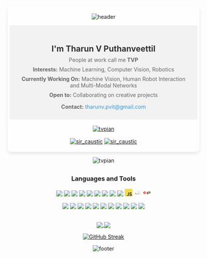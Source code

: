 


<div align="center" style="background-color: rgba(255, 255, 255, 0.8); border-radius: 10px; box-shadow: 0 4px 8px rgba(40, 0, 0, 0.1); padding: 5px;">



![header](https://capsule-render.vercel.app/api?type=venom&height=300&weight=400&color=gradient&text=TVPIAN&textBg=false&fontColor=5c32a8&&fontSize=80&reversal=false&section=header&stroke=000FF00&descSize=18&descAlign=75&descAlignY=63)


<div style="background-color: #f2f2f2; padding: 20px; border-radius: 5px;">
  <h2 style="color: #333; margin-bottom: 5px; font-weight: bold">I'm Tharun V Puthanveettil</h2>
  <p style="color: #666; margin: 8px 0;">People at work call me<strong> TVP</strong></p>
  <p style="color: #666; margin: 8px 0;"><strong>Interests:</strong> Machine Learning, Computer Vision, Robotics</p>
  <p style="color: #666; margin: 8px 0;"><strong>Currently Working On:</strong> Machine Vision, Human Robot Interaction  and Multi-Modal Networks</p>
  <p style="color: #666; margin: 8px 0;"><strong>Open to:</strong> Collaborating on creative projects</p>
  <p style="color: #666; margin-bottom: 5px;"><strong>Contact:</strong> <a href="mailto:tharunv.pvit@gmail.com" style="color: #3498db; text-decoration: none;">tharunv.pvit@gmail.com</a></p>
</div>




 <!-- <a href="https://twitter.com/comicnerd07" target="blank"><img align="center" src="https://raw.githubusercontent.com/rahuldkjain/github-profile-readme-generator/master/src/images/icons/Social/twitter.svg" alt="comicnerd07" height="30" width="40" /></a> -->
  <a href="https://www.linkedin.com/in/tvpian/" target="blank"><img align="center" src="https://raw.githubusercontent.com/rahuldkjain/github-profile-readme-generator/master/src/images/icons/Social/linked-in-alt.svg" alt="tvpian" height="30" width="40" /></a>
 <!-- <a href="https://instagram.com/sir_caustic" target="blank"><img align="center" src="https://raw.githubusercontent.com/rahuldkjain/github-profile-readme-generator/master/src/images/icons/Social/instagram.svg" alt="sir_caustic" height="30" width="40" /></a> -->
  <!--<a href="https://medium.com/bchukkal" target="blank"><img align="center" src="https://raw.githubusercontent.com/rahuldkjain/github-profile-readme-generator/master/src/images/icons/Social/medium.svg" alt="bchukkal" height="30" width="40" /></a>-->
  <a href="https://www.youtube.com/channel/UC9dTN0_IDjY5P1IWNWNg2jQ" target="blank"><img align="center" src="https://raw.githubusercontent.com/rahuldkjain/github-profile-readme-generator/master/src/images/icons/Social/youtube.svg" alt="sir_caustic" height="30" width="40" /></a>
  <a href="[https://www.youtube.com/channel/UC9dTN0_IDjY5P1IWNWNg2jQ](https://scholar.google.com/citations?user=Vre9wQQAAAAJ&hl=en)" target="blank"><img align="center" src="https://img.shields.io/badge/ResearchGate-00CCBB?style=for-the-badge&logo=ResearchGate&logoColor=white" alt="sir_caustic" height="30" width="100" /></a>
</div>

<div>
<p align="center"> <img src="https://komarev.com/ghpvc/?username=tvpian&label=Profile%20views&color=0e75b6&style=flat" alt="tvpian" /> </p>
</div>
<h2></h2>
<div align="center">
<h3>Languages and Tools</h3>

<code><img height="20" src="https://img.shields.io/badge/Python-3776AB?style=for-the-badge&logo=python&logoColor=white"></code>
<code><img height="20" src="https://img.shields.io/badge/C-00599C?style=for-the-badge&logo=c&logoColor=white"></code>
<code><img height="20" src="https://img.shields.io/badge/C%2B%2B-00599C?style=for-the-badge&logo=c%2B%2B&logoColor=white"></code>
<code><img height="20" src="https://img.shields.io/badge/TensorFlow-FF6F00?style=for-the-badge&logo=TensorFlow&logoColor=white"></code>
<code><img height="20" src="https://img.shields.io/badge/PyTorch-EE4C2C?style=for-the-badge&logo=PyTorch&logoColor=white"></code>
<code><img height="20" src="https://img.shields.io/badge/Numpy-777BB4?style=for-the-badge&logo=numpy&logoColor=white"></code>
<code><img height="20" src="https://img.shields.io/badge/scikit_learn-F7931E?style=for-the-badge&logo=scikit-learn&logoColor=white"></code> 
<code><img height="20" src="https://img.shields.io/badge/OpenCV-27338e?style=for-the-badge&logo=OpenCV&logoColor=white"></code>
<code><img height="20" src="https://img.shields.io/badge/ROS-22314E?style=for-the-badge&logo=ROS&logoColor=white"></code>
<code><img height="20" src="https://raw.githubusercontent.com/github/explore/80688e429a7d4ef2fca1e82350fe8e3517d3494d/topics/javascript/javascript.png"></code>
<code><img height="20" src="https://raw.githubusercontent.com/github/explore/80688e429a7d4ef2fca1e82350fe8e3517d3494d/topics/mysql/mysql.png"></code>
<code><img height="20" src="https://raw.githubusercontent.com/github/explore/80688e429a7d4ef2fca1e82350fe8e3517d3494d/topics/git/git.png"></code>

<code><img height="20" src="https://img.shields.io/badge/SciPy-%230C55A5.svg?style=for-the-badge&logo=scipy&logoColor=%white"></code>
<code><img height="20" src="https://img.shields.io/badge/pandas-%23150458.svg?style=for-the-badge&logo=pandas&logoColor=white"></code>
<code><img height="20" src="https://img.shields.io/badge/numpy-%23013243.svg?style=for-the-badge&logo=numpy&logoColor=white"></code>
<code><img height="20" src="https://img.shields.io/badge/Matplotlib-%23ffffff.svg?style=for-the-badge&logo=Matplotlib&logoColor=black"></code>
<code><img height="20" src="https://img.shields.io/badge/Keras-%23D00000.svg?style=for-the-badge&logo=Keras&logoColor=white"></code>
<code><img height="20" src="https://img.shields.io/badge/Linux-FCC624?style=for-the-badge&logo=linux&logoColor=black"></code>
<code><img height="20" src="https://img.shields.io/badge/flask-%23000.svg?style=for-the-badge&logo=flask&logoColor=white"></code>
<code><img height="20" src="https://img.shields.io/badge/threejs-black?style=for-the-badge&logo=three.js&logoColor=white"></code>
<code><img height="20" src="https://img.shields.io/badge/unity-%23000000.svg?style=for-the-badge&logo=unity&logoColor=white"></code>
<code><img height="20" src="https://img.shields.io/badge/heroku-%23430098.svg?style=for-the-badge&logo=heroku&logoColor=white"></code>
<code><img height="20" src="https://img.shields.io/badge/html5-%23E34F26.svg?style=for-the-badge&logo=html5&logoColor=white"></code>
</div>
<h2></h2>
<div align="center">
<a href="https://github.com/tvpian/github-readme-stats">
  <img height=200 align="center" src="https://github-readme-stats.vercel.app/api?username=tvpian&show_icons=true&theme=radical" />
</a>
<a href="https://github.com/tvpian/convoychat">
  <img height=200 align="center" src="https://github-readme-stats.vercel.app/api/top-langs?username=tvpian&layout=compact&langs_count=8&card_width=320&show_icons=true&theme=radical" />
</a>
</div>

<div align="center">
  
  [![GitHub Streak](http://github-readme-streak-stats.herokuapp.com?user=tvpian&show_icons=true&theme=radical)](https://git.io/streak-stats)

  
![footer](https://capsule-render.vercel.app/api?type=rect&height=10&width=300&color=gradient&textBg=false&fontColor=5c32a8&fontSize=80&reversal=true&section=footer&stroke=000FF00&descSize=18&descAlign=75&descAlignY=63)

</div>

<!--
<div align="center">
<p align="center">
  <img src="https://capsule-render.vercel.app/api?text=Hey Everyone!🕹️&animation=fadeIn&type=waving&color=gradient&height=100"/>
</p>
</div>
-->

<!---
tvpian/tvpian is a ✨ special ✨ repository because its `README.md` (this file) appears on your GitHub profile.
You can click the Preview link to take a look at your changes.
--->


